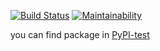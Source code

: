[![Build Status](https://travis-ci.com/openFsatka/python-project-lvl1.svg?branch=master)](https://travis-ci.com/openFsatka/python-project-lvl1) [![Maintainability](https://api.codeclimate.com/v1/badges/ff78f28b3d6f94e7f724/maintainability)](https://codeclimate.com/github/openFsatka/python-project-lvl1/maintainability)

you can find package in [PyPI-test](https://test.pypi.org/project/openfsatka-brain-games/)
